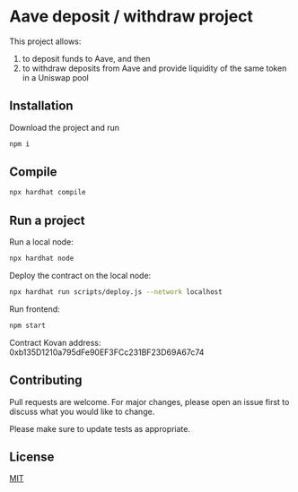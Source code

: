 # Aave deposit / withdraw project

This project allows:
1. to deposit funds to Aave, and then 
2. to withdraw deposits from Aave and provide liquidity of the same token in a Uniswap pool

## Installation

Download the project and run 

```bash
npm i
```

## Compile

```bash
npx hardhat compile
```

## Run a project

Run a local node:
```bash
npx hardhat node
```

Deploy the contract on the local node:
```bash
npx hardhat run scripts/deploy.js --network localhost
```

Run frontend:
```bash
npm start
```

Contract Kovan address: 0xb135D1210a795dFe90EF3FCc231BF23D69A67c74

## Contributing
Pull requests are welcome. For major changes, please open an issue first to discuss what you would like to change.

Please make sure to update tests as appropriate.

## License
[MIT](https://choosealicense.com/licenses/mit/)


